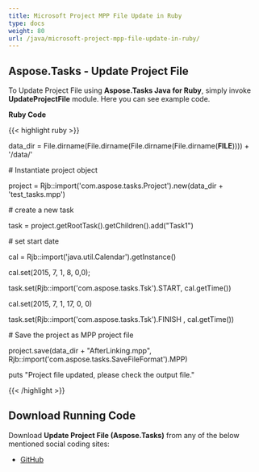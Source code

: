 ```yaml
---
title: Microsoft Project MPP File Update in Ruby
type: docs
weight: 80
url: /java/microsoft-project-mpp-file-update-in-ruby/
---
```


## **Aspose.Tasks - Update Project File**
To Update Project File using **Aspose.Tasks Java for Ruby**, simply invoke **UpdateProjectFile** module. Here you can see example code.

**Ruby Code**

{{< highlight ruby >}}

 data_dir = File.dirname(File.dirname(File.dirname(File.dirname(__FILE__)))) + '/data/'



\# Instantiate project object

project = Rjb::import('com.aspose.tasks.Project').new(data_dir + 'test_tasks.mpp')

\# create a new task

task = project.getRootTask().getChildren().add("Task1")

\# set start date

cal = Rjb::import('java.util.Calendar').getInstance()

cal.set(2015, 7, 1, 8, 0,0);

task.set(Rjb::import('com.aspose.tasks.Tsk').START, cal.getTime())

cal.set(2015, 7, 1, 17, 0, 0)

task.set(Rjb::import('com.aspose.tasks.Tsk').FINISH , cal.getTime())

\# Save the project as MPP project file

project.save(data_dir + "AfterLinking.mpp", Rjb::import('com.aspose.tasks.SaveFileFormat').MPP)

puts "Project file updated, please check the output file."

{{< /highlight >}}
## **Download Running Code**
Download **Update Project File (Aspose.Tasks)** from any of the below mentioned social coding sites:

- [GitHub](https://github.com/aspose-tasks/Aspose.Tasks-for-Java/blob/master/Plugins/Aspose_Tasks_Java_for_Ruby/lib/asposetasksjava/Projects/updateprojectfile.rb)
